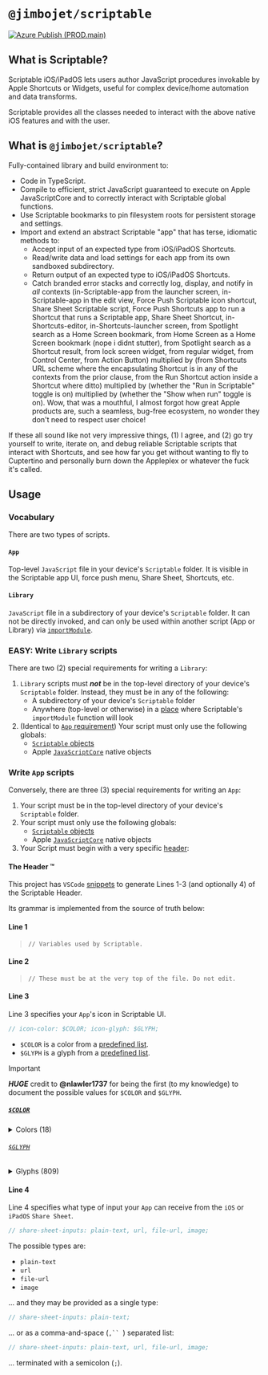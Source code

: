 # `@jimbojet/scriptable`

[![Azure Publish (PROD.main)](https://github.com/jimmy-zhening-luo/scriptable/actions/workflows/PROD.main.yml/badge.svg)](https://github.com/jimmy-zhening-luo/scriptable/actions/workflows/PROD.main.yml)

## What is Scriptable?

Scriptable iOS/iPadOS lets users author JavaScript procedures invokable by Apple Shortcuts or Widgets, useful for complex device/home automation and data transforms.

Scriptable provides all the classes needed to interact with the above native iOS features and with the user.

## What is `@jimbojet/scriptable`?

Fully-contained library and build environment to:

- Code in TypeScript.
- Compile to efficient, strict JavaScript guaranteed to execute on Apple JavaScriptCore and to correctly interact with Scriptable global functions.
- Use Scriptable bookmarks to pin filesystem roots for persistent storage and settings.
- Import and extend an abstract Scriptable "app" that has terse, idiomatic methods to:
  - Accept input of an expected type from iOS/iPadOS Shortcuts.
  - Read/write data and load settings for each app from its own sandboxed subdirectory.
  - Return output of an expected type to iOS/iPadOS Shortcuts.
  - Catch branded error stacks and correctly log, display, and notify in _all_ contexts (in-Scriptable-app from the launcher screen, in-Scriptable-app in the edit view, Force Push Scriptable icon shortcut, Share Sheet Scriptable script, Force Push Shortcuts app to run a Shortcut that runs a Scriptable app, Share Sheet Shortcut, in-Shortcuts-editor, in-Shortcuts-launcher screen, from Spotlight search as a Home Screen bookmark, from Home Screen as a Home Screen bookmark (nope i didnt stutter), from Spotlight search as a Shortcut result, from lock screen widget, from regular widget, from Control Center, from Action Button) multiplied by (from Shortcuts URL scheme where the encapsulating Shortcut is in any of the contexts from the prior clause, from the Run Shortcut action inside a Shortcut where ditto) multiplied by (whether the "Run in Scriptable" toggle is on) multiplied by (whether the "Show when run" toggle is on). Wow, that was a mouthful, I almost forgot how great Apple products are, such a seamless, bug-free ecosystem, no wonder they don't need to respect user choice!

If these all sound like not very impressive things, (1) I agree, and (2) go try yourself to write, iterate on, and debug reliable Scriptable scripts that interact with Shortcuts, and see how far you get without wanting to fly to Cuptertino and personally burn down the Appleplex or whatever the fuck it's called.

## Usage

### Vocabulary

There are two types of scripts.

#### `App`

Top-level `JavaScript` file in your device's `Scriptable` folder. It is visible in the Scriptable app UI, force push menu, Share Sheet, Shortcuts, etc.

#### `Library`

`JavaScript` file in a subdirectory of your device's `Scriptable` folder. It can not be directly invoked, and can only be used within another script (App or Library) via [`importModule`](https://docs.scriptable.app/importmodule/).

### EASY: Write `Library` scripts

There are two (2) special requirements for writing a `Library`:

1. `Library` scripts must ___not___ be in the top-level directory of your device's `Scriptable` folder. Instead, they must be in any of the following:
    - A subdirectory of your device's `Scriptable` folder
    - Anywhere (top-level or otherwise) in a [place](https://docs.scriptable.app/importmodule/) where Scriptable's `importModule` function will look
2. (Identical to [`App` requirement](#write-app-scripts)) Your script must only use the following globals:
    - [`Scriptable` objects](https://docs.scriptable.app/)
    - Apple [`JavaScriptCore`](https://developer.apple.com/documentation/javascriptcore) native objects

### Write `App` scripts

Conversely, there are three (3) special requirements for writing an `App`:

1. Your script must be in the top-level directory of your device's `Scriptable` folder.
2. Your script must only use the following globals:
    - [`Scriptable` objects](https://docs.scriptable.app/)
    - Apple [`JavaScriptCore`](https://developer.apple.com/documentation/javascriptcore) native objects
3. Your Script must begin with a very specific [header](./.vscode/Header.code-snippets):

#### The Header &trade;

This project has `VSCode` [snippets](./.vscode/Header.code-snippets) to generate Lines 1-3 (and optionally 4) of the Scriptable Header.

Its grammar is implemented from the source of truth below:

#### Line 1
> `// Variables used by Scriptable.`

#### Line 2
> `// These must be at the very top of the file. Do not edit.`

#### Line 3
Line 3 specifies your `App`'s icon in Scriptable UI.

```javascript
// icon-color: $COLOR; icon-glyph: $GLYPH;
```

- `$COLOR` is a color from a [predefined list](#color).
- `$GLYPH` is a glyph from a [predefined list](#glyph).

> [!IMPORTANT]
> ___HUGE___ credit to __@nlawler1737__ for being the first (to my knowledge) to document the possible values for `$COLOR` and `$GLYPH`.

##### [`$COLOR`](https://github.com/nlawler1737/Scriptable/blob/main/Glyph%20%26%20Color%20Changer.js)

<details>
<summary>Colors (18)</summary>

| Name | Color |
| --- | --- |
| `red` | `hsl(6, 68%, 55%)` |
| `pink` | `hsl(343, 68%, 55%)` |
| `purple` | `hsl(286, 54%, 47%)` |
| `deep-purple` | `hsl(260, 48%, 51%)` |
| `deep-blue` | `hsl(234, 48%, 55%)` |
| `blue` | `hsl(213, 75%, 61%)` |
| `cyan` | `hsl(192, 55%, 59%)` |
| `teal` | `hsl(172, 32%, 49%)` |
| `deep-green` | `hsl(110, 40%, 55%)` |
| `green` | `hsl(84, 45%, 58%)` |
| `yellow` | `hsl(43, 77%, 62%)` |
| `orange` | `hsl(32, 78%, 58%)` |
| `light-brown` | `hsl(23, 37%, 48%)` |
| `brown` | `hsl(19, 44%, 39%)` |
| `deep-brown` | `hsl(27, 47%, 29%)` |
| `light-gray` | `hsl(235, 5%, 54%)` |
| `gray` | `hsl(227, 6%, 44%)` |
| `deep-gray` | `hsl(210, 8%, 30%)` |

</details>

###### [`$GLYPH`](https://github.com/nlawler1737/Scriptable/blob/4ccf80b72ef5f15d4ed00b282988612bb9dbf4fc/iconGlyphCss.txt#L17)

<details>
<summary>Glyphs (809)</summary>

```txt
ad
address-book
address-card
adjust
air-freshener
align-center
align-justify
align-left
align-right
allergies
ambulance
american-sign-language-interpreting
anchor
angle-double-down
angle-double-left
angle-double-right
angle-double-up
angle-down
angle-left
angle-right
angle-up
angry
ankh
apple-alt
archive
archway
arrow-alt-circle-down
arrow-alt-circle-left
arrow-alt-circle-right
arrow-alt-circle-up
arrow-circle-down
arrow-circle-left
arrow-circle-right
arrow-circle-up
arrow-down
arrow-left
arrow-right
arrow-up
arrows-alt
arrows-alt-h
arrows-alt-v
assistive-listening-systems
asterisk
at
atlas
atom
audio-description
award
backspace
backward
balance-scale
ban
band-aid
barcode
bars
baseball-ball
basketball-ball
bath
battery-empty
battery-full
battery-half
battery-quarter
battery-three-quarters
bed
beer
bell
bell-slash
bezier-curve
bible
bicycle
binoculars
birthday-cake
blender
blind
bold
bolt
bomb
bone
bong
book
book-open
book-reader
bookmark
bowling-ball
box
box-open
boxes
braille
brain
briefcase
briefcase-medical
broadcast-tower
broom
brush
bug
building
bullhorn
bullseye
burn
bus
bus-alt
business-time
calculator
calendar
calendar-alt
calendar-check
calendar-minus
calendar-plus
calendar-times
camera
camera-retro
cannabis
capsules
car
car-alt
car-battery
car-crash
car-side
caret-down
caret-left
caret-right
caret-square-down
caret-square-left
caret-square-right
caret-square-up
caret-up
cart-arrow-down
cart-plus
certificate
chalkboard
chalkboard-teacher
charging-station
chart-area
chart-bar
chart-line
chart-pie
check
check-circle
check-double
check-square
chess
chess-bishop
chess-board
chess-king
chess-knight
chess-pawn
chess-queen
chess-rook
chevron-circle-down
chevron-circle-left
chevron-circle-right
chevron-circle-up
chevron-down
chevron-left
chevron-right
chevron-up
child
church
circle
circle-notch
city
clipboard
clipboard-check
clipboard-list
clock
clone
closed-captioning
cloud
cloud-download-alt
cloud-upload-alt
cocktail
code
code-branch
coffee
cog
cogs
coins
columns
comment
comment-alt
comment-dollar
comment-dots
comment-slash
comments
comments-dollar
compact-disc
compass
compress
concierge-bell
cookie
cookie-bite
copy
copyright
couch
credit-card
crop
crop-alt
cross
crosshairs
crow
crown
cube
cubes
cut
database
deaf
desktop
dharmachakra
diagnoses
dice
dice-five
dice-four
dice-one
dice-six
dice-three
dice-two
digital-tachograph
directions
divide
dizzy
dna
dollar-sign
dolly
dolly-flatbed
donate
door-closed
door-open
dot-circle
dove
download
drafting-compass
draw-polygon
drum
drum-steelpan
dumbbell
edit
eject
ellipsis-h
ellipsis-v
envelope
envelope-open
envelope-open-text
envelope-square
equals
eraser
euro-sign
exchange-alt
exclamation
exclamation-circle
exclamation-triangle
expand
expand-arrows-alt
external-link-alt
external-link-square-alt
eye
eye-dropper
eye-slash
fast-backward
fast-forward
fax
feather
feather-alt
female
fighter-jet
file
file-alt
file-archive
file-audio
file-code
file-contract
file-download
file-excel
file-export
file-image
file-import
file-invoice
file-invoice-dollar
file-medical
file-medical-alt
file-pdf
file-powerpoint
file-prescription
file-signature
file-upload
file-video
file-word
fill
fill-drip
film
filter
fingerprint
fire
fire-extinguisher
first-aid
fish
flag
flag-checkered
flask
flushed
folder
folder-minus
folder-open
folder-plus
font
football-ball
forward
frog
frown
frown-open
funnel-dollar
futbol
gamepad
gas-pump
gavel
gem
genderless
gift
glass-martini
glass-martini-alt
glasses
globe
globe-africa
globe-americas
globe-asia
golf-ball
gopuram
graduation-cap
greater-than
greater-than-equal
grimace
grin
grin-alt
grin-beam
grin-beam-sweat
grin-hearts
grin-squint
grin-squint-tears
grin-stars
grin-tears
grin-tongue
grin-tongue-squint
grin-tongue-wink
grin-wink
grip-horizontal
grip-vertical
h-square
hamsa
hand-holding
hand-holding-heart
hand-holding-usd
hand-lizard
hand-paper
hand-peace
hand-point-down
hand-point-left
hand-point-right
hand-point-up
hand-pointer
hand-rock
hand-scissors
hand-spock
hands
hands-helping
handshake
hashtag
hdd
heading
headphones
headphones-alt
headset
heart
heartbeat
helicopter
highlighter
history
hockey-puck
home
hospital
hospital-alt
hospital-symbol
hot-tub
hotel
hourglass
hourglass-end
hourglass-half
hourglass-start
i-cursor
id-badge
id-card
id-card-alt
image
images
inbox
indent
industry
infinity
info
info-circle
italic
jedi
joint
journal-whills
kaaba
key
keyboard
khanda
kiss
kiss-beam
kiss-wink-heart
kiwi-bird
landmark
language
laptop
laptop-code
laugh
laugh-beam
laugh-squint
laugh-wink
layer-group
leaf
lemon
less-than
less-than-equal
level-down-alt
level-up-alt
life-ring
lightbulb
link
lira-sign
list
list-alt
list-ol
list-ul
location-arrow
lock
lock-open
long-arrow-alt-down
long-arrow-alt-left
long-arrow-alt-right
long-arrow-alt-up
low-vision
luggage-cart
magic
magnet
mail-bulk
male
map
map-marked
map-marked-alt
map-marker
map-marker-alt
map-pin
map-signs
marker
mars
mars-double
mars-stroke
mars-stroke-h
mars-stroke-v
medal
medkit
meh
meh-blank
meh-rolling-eyes
memory
menorah
mercury
microchip
microphone
microphone-alt
microphone-alt-slash
microphone-slash
microscope
minus
minus-circle
minus-square
mobile
mobile-alt
money-bill
money-bill-alt
money-bill-wave
money-bill-wave-alt
money-check
money-check-alt
monument
moon
mortar-pestle
mosque
motorcycle
mouse-pointer
music
neuter
newspaper
not-equal
notes-medical
object-group
object-ungroup
oil-can
om
outdent
paint-brush
paint-roller
palette
pallet
paper-plane
paperclip
parachute-box
paragraph
parking
passport
pastafarianism
paste
pause
pause-circle
paw
peace
pen
pen-alt
pen-fancy
pen-nib
pen-square
pencil-alt
pencil-ruler
people-carry
percent
percentage
phone
phone-slash
phone-square
phone-volume
piggy-bank
pills
place-of-worship
plane
plane-arrival
plane-departure
play
play-circle
plug
plus
plus-circle
plus-square
podcast
poll
poll-h
poo
poop
portrait
pound-sign
power-off
pray
praying-hands
prescription
prescription-bottle
prescription-bottle-alt
print
procedures
project-diagram
puzzle-piece
qrcode
question
question-circle
quidditch
quote-left
quote-right
quran
random
receipt
recycle
redo
redo-alt
registered
reply
reply-all
retweet
ribbon
road
robot
rocket
route
rss
rss-square
ruble-sign
ruler
ruler-combined
ruler-horizontal
ruler-vertical
rupee-sign
sad-cry
sad-tear
save
school
screwdriver
search
search-dollar
search-location
search-minus
search-plus
seedling
server
shapes
share
share-alt
share-alt-square
share-square
shekel-sign
shield-alt
ship
shipping-fast
shoe-prints
shopping-bag
shopping-basket
shopping-cart
shower
shuttle-van
sign
sign-in-alt
sign-language
sign-out-alt
signal
signature
sitemap
skull
sliders-h
smile
smile-beam
smile-wink
smoking
smoking-ban
snowflake
socks
solar-panel
sort
sort-alpha-down
sort-alpha-up
sort-amount-down
sort-amount-up
sort-down
sort-numeric-down
sort-numeric-up
sort-up
spa
space-shuttle
spinner
splotch
spray-can
square
square-full
square-root-alt
stamp
star
star-and-crescent
star-half
star-half-alt
star-of-david
star-of-life
step-backward
step-forward
stethoscope
sticky-note
stop
stop-circle
stopwatch
store
store-alt
stream
street-view
strikethrough
stroopwafel
subscript
subway
suitcase
suitcase-rolling
sun
superscript
surprise
swatchbook
swimmer
swimming-pool
synagogue
sync
sync-alt
syringe
table
table-tennis
tablet
tablet-alt
tablets
tachometer-alt
tag
tags
tape
tasks
taxi
teeth
teeth-open
terminal
text-height
text-width
th
th-large
th-list
theater-masks
thermometer
thermometer-empty
thermometer-full
thermometer-half
thermometer-quarter
thermometer-three-quarters
thumbs-down
thumbs-up
thumbtack
ticket-alt
times
times-circle
tint
tint-slash
tired
toggle-off
toggle-on
toolbox
tooth
torah
torii-gate
trademark
traffic-light
train
transgender
transgender-alt
trash
trash-alt
tree
trophy
truck
truck-loading
truck-monster
truck-moving
truck-pickup
tshirt
tty
tv
umbrella
umbrella-beach
underline
undo
undo-alt
universal-access
university
unlink
unlock
unlock-alt
upload
user
user-alt
user-alt-slash
user-astronaut
user-check
user-circle
user-clock
user-cog
user-edit
user-friends
user-graduate
user-lock
user-md
user-minus
user-ninja
user-plus
user-secret
user-shield
user-slash
user-tag
user-tie
user-times
users
users-cog
utensil-spoon
utensils
vector-square
venus
venus-double
venus-mars
vial
vials
video
video-slash
vihara
volleyball-ball
volume-down
volume-off
volume-up
walking
wallet
warehouse
weight
weight-hanging
wheelchair
wifi
window-close
window-maximize
window-minimize
window-restore
wine-glass
wine-glass-alt
won-sign
wrench
x-ray
yen-sign
yin-yang
```

</details>

#### Line 4
Line 4 specifies what type of input your `App` can receive from the `iOS` or `iPadOS` `Share Sheet`.

```javascript
// share-sheet-inputs: plain-text, url, file-url, image;
```

The possible types are:

- `plain-text`
- `url`
- `file-url`
- `image`

... and they may be provided as a single type:

```javascript
// share-sheet-inputs: plain-text;
```

... or as a comma-and-space (`,`` `) separated list:

```javascript
// share-sheet-inputs: plain-text, url, file-url, image;
```

... terminated with a semicolon (`;`).
